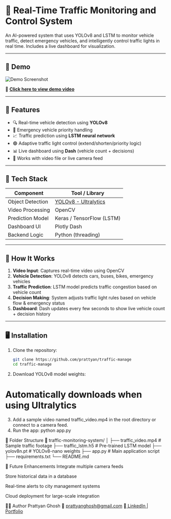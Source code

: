 # 🚦 Real-Time Traffic Monitoring and Control System

An AI-powered system that uses YOLOv8 and LSTM to monitor vehicle traffic, detect emergency vehicles, and intelligently control traffic lights in real time. Includes a live dashboard for visualization.

---

## 📸 Demo

![Demo Screenshot](https://i.postimg.cc/Zn2ZpLh8/Chat-GPT-Image-Apr-20-2025-02-37-11-PM.png)

🔗 **[Click here to view demo video](https://drive.google.com/file/d/1aijR05oew3JxfjD6C62UK2TpRercrF2t/view?usp=sharing)**

---

## 🧠 Features

- 🔍 Real-time vehicle detection using **YOLOv8**
- 🚨 Emergency vehicle priority handling
- 📈 Traffic prediction using **LSTM neural network**
- 🟢 Adaptive traffic light control (extend/shorten/priority logic)
- 📊 Live dashboard using **Dash** (vehicle count + decisions)
- 🎥 Works with video file or live camera feed

---

## 🧰 Tech Stack

| Component        | Tool / Library           |
|------------------|---------------------------|
| Object Detection | [YOLOv8 - Ultralytics](https://github.com/ultralytics/ultralytics) |
| Video Processing | OpenCV                    |
| Prediction Model | Keras / TensorFlow (LSTM) |
| Dashboard UI     | Plotly Dash               |
| Backend Logic    | Python (threading)        |

---

## 🚀 How It Works

1. **Video Input**: Captures real-time video using OpenCV
2. **Vehicle Detection**: YOLOv8 detects cars, buses, bikes, emergency vehicles
3. **Traffic Prediction**: LSTM model predicts traffic congestion based on vehicle count
4. **Decision Making**: System adjusts traffic light rules based on vehicle flow & emergency status
5. **Dashboard**: Dash updates every few seconds to show live vehicle count + decision history

---

## 🖥️ Installation

1. Clone the repository:
   ```bash
   git clone https://github.com/prattyan/traffic-manage
   cd traffic-manage
2. Download YOLOv8 model weights:
# Automatically downloads when using Ultralytics
3. Add a sample video named traffic_video.mp4 in the root directory or connect to a camera feed.
4. Run the app:
   python app.py
   
📁 Folder Structure
📂 traffic-monitoring-system/
│
├── traffic_video.mp4          # Sample traffic footage
├── traffic_lstm.h5            # Pre-trained LSTM model
├── yolov8n.pt                 # YOLOv8-nano weights
├── app.py                     # Main application script
├── requirements.txt
└── README.md

🔮 Future Enhancements
Integrate multiple camera feeds

Store historical data in a database

Real-time alerts to city management systems

Cloud deployment for large-scale integration

🧑‍💻 Author
Prattyan Ghosh
📧 prattyanghosh@gmail.com
🔗[ LinkedIn | Portfolio](https://www.linkedin.com/in/prattyan-ghosh-26217822a/)


